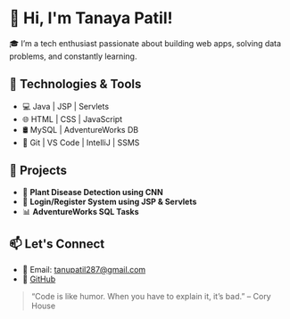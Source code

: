 # 👋 Hi, I'm Tanaya Patil!

🎓 I’m a tech enthusiast passionate about building web apps, solving data problems, and constantly learning.

## 🚀 Technologies & Tools
- 💻 Java | JSP | Servlets
- 🌐 HTML | CSS | JavaScript
- 🛢️ MySQL | AdventureWorks DB
- 🔧 Git | VS Code | IntelliJ | SSMS

## 🧠 Projects
- 🌱 **Plant Disease Detection using CNN**
- 🔐 **Login/Register System using JSP & Servlets**
- 📊 **AdventureWorks SQL Tasks**

## 📫 Let's Connect
- 📧 Email: tanupatil287@gmail.com
- 💼 [GitHub](https://github.com/Tanaya-287)

> “Code is like humor. When you have to explain it, it’s bad.” – Cory House
